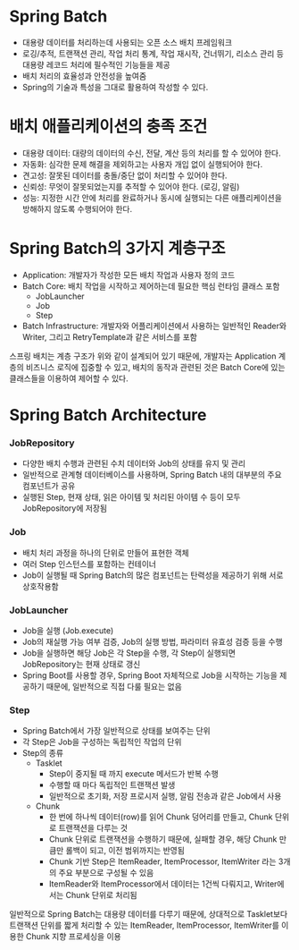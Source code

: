 # Spring Batch
- 대용량 데이터를 처리하는데 사용되는 오픈 소스 배치 프레임워크
- 로깅/추적, 트랜잭션 관리, 작업 처리 통계, 작업 재시작, 건너뛰기, 리소스 관리 등 대용량 레코드 처리에 필수적인 기능들을 제공
- 배치 처리의 효율성과 안전성을 높여줌
- Spring의 기술과 특성을 그대로 활용하여 작성할 수 있다.

# 배치 애플리케이션의 충족 조건
- 대용량 데이터: 대량의 데이터의 수신, 전달, 계산 등의 처리를 할 수 있어야 한다.
- 자동화: 심각한 문제 해결을 제외하고는 사용자 개입 없이 실행되어야 한다.
- 견고성: 잘못된 데이터를 충돌/중단 없이 처리할 수 있어야 한다.
- 신뢰성: 무엇이 잘못되었는지를 추적할 수 있어야 한다. (로깅, 알림)
- 성능: 지정한 시간 안에 처리를 완료하거나 동시에 실행되는 다른 애플리케이션을 방해하지 않도록 수행되어야 한다.

# Spring Batch의 3가지 계층구조
- Application: 개발자가 작성한 모든 배치 작업과 사용자 정의 코드
- Batch Core: 배치 작업을 시작하고 제어하는데 필요한 핵심 런타임 클래스 포함
    - JobLauncher
    - Job
    - Step
- Batch Infrastructure: 개발자와 어플리케이션에서 사용하는 일반적인 Reader와 Writer, 그리고 RetryTemplate과 같은 서비스를 포함

스프링 배치는 계층 구조가 위와 같이 설계되어 있기 때문에, 개발자는 Application 계층의 비즈니스 로직에 집중할 수 있고, 배치의 동작과 관련된 것은 Batch Core에 있는 클래스들을 이용하여 제어할 수 있다.

# Spring Batch Architecture

### JobRepository
- 다양한 배치 수행과 관련된 수치 데이터와 Job의 상태를 유지 및 관리
- 일반적으로 관계형 데이터베이스를 사용하며, Spring Batch 내의 대부분의 주요 컴포넌트가 공유
- 실행된 Step, 현재 상태, 읽은 아이템 및 처리된 아이템 수 등이 모두 JobRepository에 저장됨

### Job
- 배치 처리 과정을 하나의 단위로 만들어 표현한 객체
- 여러 Step 인스턴스를 포함하는 컨테이너
- Job이 실행될 때 Spring Batch의 많은 컴포넌트는 탄력성을 제공하기 위해 서로 상호작용함

### JobLauncher
- Job을 실행 (Job.execute)
- Job의 재실행 가능 여부 검증, Job의 실행 방법, 파라미터 유효성 검증 등을 수행
- Job을 실행하면 해당 Job은 각 Step을 수행, 각 Step이 실행되면 JobRepository는 현재 상태로 갱신
- Spring Boot를 사용할 경우, Spring Boot 자체적으로 Job을 시작하는 기능을 제공하기 때문에, 일반적으로 직접 다룰 필요는 없음

### Step
- Spring Batch에서 가장 일반적으로 상태를 보여주는 단위
- 각 Step은 Job을 구성하는 독립적인 작업의 단위
- Step의 종류
    - Tasklet
        - Step이 중지될 때 까지 execute 메서드가 반복 수행
        - 수행할 때 마다 독립적인 트랜잭션 발생
        - 일반적으로 초기화, 저장 프로시저 실행, 알림 전송과 같은 Job에서 사용
    - Chunk
        - 한 번에 하나씩 데이터(row)를 읽어 Chunk 덩어리를 만들고, Chunk 단위로 트랜잭션을 다루는 것
        - Chunk 단위로 트랜잭션을 수행하기 때문에, 실패할 경우, 해당 Chunk 만큼만 롤백이 되고, 이전 범위까지는 반영됨
        - Chunk 기반 Step은 ItemReader, ItemProcessor, ItemWriter 라는 3개의 주요 부분으로 구성될 수 있음
        - ItemReader와 ItemProcessor에서 데이터는 1건씩 다뤄지고, Writer에서는 Chunk 단위로 처리됨

일반적으로 Spring Batch는 대용량 데이터를 다루기 때문에, 상대적으로 Tasklet보다 트랜잭션 단위를 짧게 처리할 수 있는 ItemReader, ItemProcessor, ItemWriter를 이용한 Chunk 지향 프로세싱을 이용